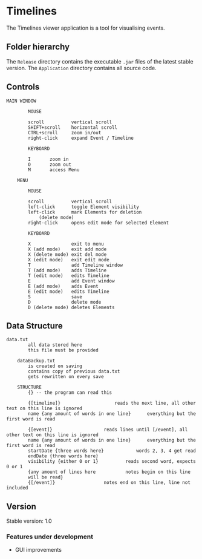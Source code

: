 # Timelines
The Timelines viewer application is a tool for visualising events.

## Folder hierarchy
The `Release` directory contains the executable `.jar` files of the latest stable version. The `Application` directory contains all source code.

## Controls
```
MAIN WINDOW
	
		MOUSE
	
		scroll			vertical scroll
		SHIFT+scroll	horizontal scroll
		CTRL+scroll		zoom in/out
		right-click		expand Event / Timeline
		
		KEYBOARD
		
		I		zoom in
		O		zoom out
		M		access Menu
		
	MENU
	
		MOUSE			
		
		scroll			vertical scroll
		left-click		toggle Element visibility
		left-click		mark Elements for deletion
			(delete mode)
		right-click		opens edit mode for selected Element
		
		KEYBOARD
		
		X				exit to menu
		X (add mode)	exit add mode
		X (delete mode)	exit del mode
		X (edit mode)	exit edit mode
		T				add Timeline window
		T (add mode)	adds Timeline
		T (edit mode)	edits Timeline
		E				add Event window
		E (add mode)	adds Event
		E (edit mode)	edits Timeline	
		S				save
		D				delete mode
		D (delete mode)	deletes Elements
```

## Data Structure
```
data.txt
		all data stored here
		this file must be provided
	
	dataBackup.txt
		is created on saving
		contains copy of previous data.txt
		gets rewritten on every save
		
	STRUCTURE
		{} -- the program can read this
		
		{[timeline]}					reads the next line, all other text on this line is ignored
		name {any amount of words in one line}		everything but the first word is read
		
		{[event]} 					reads lines until [/event], all other text on this line is ignored
		name {any amount of words in one line} 		everything but the first word is read
		startDate {three words here}			words 2, 3, 4 get read
		endDate {three words here}
		visibility {either 0 or 1}			reads second word, expects 0 or 1
		{any amount of lines here 			notes begin on this line
		will be read}
		{[/event]}					notes end on this line, line not included
```

## Version
Stable version: 1.0

### Features under development
- GUI improvements
